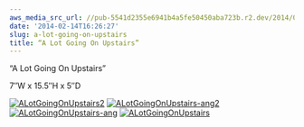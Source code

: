 ```yaml
---
aws_media_src_url: //pub-5541d2355e6941b4a5fe50450aba723b.r2.dev/2014/02/alotgoingonupstairs2.jpg
date: '2014-02-14T16:26:27'
slug: a-lot-going-on-upstairs
title: “A Lot Going On Upstairs”
---
```


 “A Lot Going On Upstairs”

 7″W x 15.5″H x 5″D

 [![ALotGoingOnUpstairs2](//pub-5541d2355e6941b4a5fe50450aba723b.r2.dev/2014/02/alotgoingonupstairs2.jpg?w=602)](https://assemblique.com/2014/02/14/a-lot-going-on-upstairs/alotgoingonupstairs2/#main) [![ALotGoingOnUpstairs-ang2](//pub-5541d2355e6941b4a5fe50450aba723b.r2.dev/2014/02/alotgoingonupstairs-ang2.jpg?w=602)](https://assemblique.com/2014/02/14/a-lot-going-on-upstairs/alotgoingonupstairs-ang2/#main) [![ALotGoingOnUpstairs-ang](//pub-5541d2355e6941b4a5fe50450aba723b.r2.dev/2014/02/alotgoingonupstairs-ang.jpg?w=602)](https://assemblique.com/2014/02/14/a-lot-going-on-upstairs/alotgoingonupstairs-ang/#main) [![ALotGoingOnUpstairs](//pub-5541d2355e6941b4a5fe50450aba723b.r2.dev/2014/02/alotgoingonupstairs.jpg?w=602)](https://assemblique.com/2014/02/14/a-lot-going-on-upstairs/alotgoingonupstairs/#main)